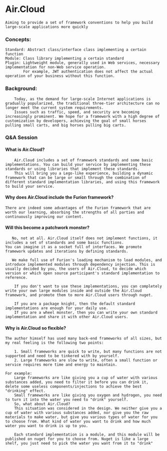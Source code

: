 # Air.Cloud

    Aiming to provide a set of framework conventions to help you build large-scale applications more quickly

### Concepts:

    Standard: Abstract class/interface class implementing a certain function
    Module: Class library implementing a certain standard
    Plugin: Lightweight module, generally used in Web services, necessary implementation for non-Web service operation. 
            For example, JWT authentication does not affect the actual operation of your business without this function.

### Background:
        
        Today, as the demand for large-scale Internet applications is gradually popularized, the traditional three-tier architecture can no longer meet the current system requirements.
        Issues such as traffic, speed, and security are becoming increasingly prominent. We hope for a framework with a high degree of customization by developers, achieving the goal of small horses pulling small carts, and big horses pulling big carts.

### Q&A Session

#### What is Air.Cloud?

        Air.Cloud includes a set of framework standards and some basic implementations. You can build your service by implementing these standards or using libraries that implement these standards.
        This will bring you a Lego-like experience, building a dynamic framework that can be large or small through the combination of different standard implementation libraries, and using this framework to build your service.

#### Why does Air.Cloud include the Furion framework?

    There are indeed some advantages of the Furion framework that are worth our learning, absorbing the strengths of all parties and continuously improving our content.

#### Will this become a patchwork monster?

       No, not at all. Air.Cloud itself does not implement functions, it includes a set of standards and some basic functions.
    You can imagine it as a socket full of interfaces. We promote framework updates and iterations by defining standards.

       We make full use of Furion's loading mechanism to load modules, and introduce implemented modules through dependency injection. This is usually decided by you, the users of Air.Cloud, to decide which version or which open source participant's standard implementation to reference.

        If you don't want to use these implementations, you can completely write your own large modules inside and outside the Air.Cloud framework, and promote them to more Air.Cloud users through nuget.

        If you are a package knight, then the default standard implementations are enough for your daily use.
        If you are a wheel monster, then you can write your own standard implementation and share it with other Air.Cloud users.
        

#### Why is Air.Cloud so flexible?

    The author himself has used many back-end frameworks of all sizes, but my real feeling is the following two points:

        1. Small frameworks are quick to write, but many functions are not supported and need to be tinkered with by yourself.
        2. Large frameworks are slow to write, often a small function or service requires more time and energy to maintain.
    
    For example:
        Large frameworks are like giving you a cup of water with various substances added, you need to filter it before you can drink it, delete some useless components/injections to achieve the best "drinking" effect. 
        Small frameworks are like giving you oxygen and hydrogen, you need to turn it into the water you need to "drink" yourself.
        So, what about Air.Cloud? 
        This situation was considered in the design. We neither give you a cup of water with various substances added, nor give you the raw materials to make water, but give you various types of water for you to choose from. What kind of water you want to drink and how much water you want to drink is up to you.

        Each standard implementation is a module, and this module will be published on nuget for you to choose from. Nuget is like a large shelf, you just need to pick the water you want from it to "drink"
